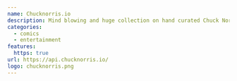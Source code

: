 ```yaml
---
name: Chucknorris.io
description: Mind blowing and huge collection on hand curated Chuck Norris facts.
categories:
  - comics
  - entertainment
features:
  https: true
url: https://api.chucknorris.io/
logo: chucknorris.png
---
```

